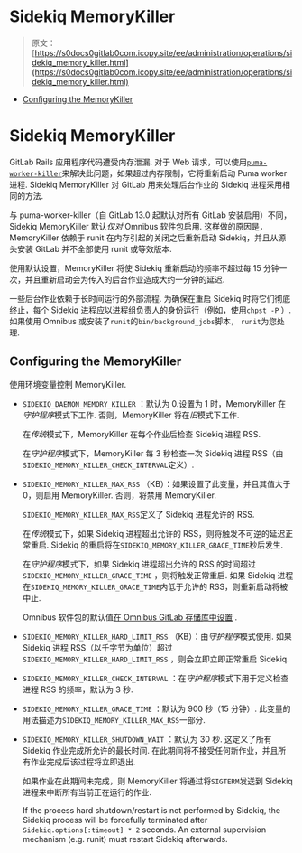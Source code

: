 # Sidekiq MemoryKiller

> 原文：[https://s0docs0gitlab0com.icopy.site/ee/administration/operations/sidekiq_memory_killer.html](https://s0docs0gitlab0com.icopy.site/ee/administration/operations/sidekiq_memory_killer.html)

*   [Configuring the MemoryKiller](#configuring-the-memorykiller)

# Sidekiq MemoryKiller[](#sidekiq-memorykiller "Permalink")

GitLab Rails 应用程序代码遭受内存泄漏. 对于 Web 请求，可以使用[`puma-worker-killer`](https://github.com/schneems/puma_worker_killer)来解决此问题，如果超过内存限制，它将重新启动 Puma worker 进程. Sidekiq MemoryKiller 对 GitLab 用来处理后台作业的 Sidekiq 进程采用相同的方法.

与 puma-worker-killer（自 GitLab 13.0 起默认对所有 GitLab 安装启用）不同，Sidekiq MemoryKiller 默认*仅对* Omnibus 软件包启用. 这样做的原因是，MemoryKiller 依赖于 runit 在内存引起的关闭之后重新启动 Sidekiq，并且从源头安装 GitLab 并不全部使用 runit 或等效版本.

使用默认设置，MemoryKiller 将使 Sidekiq 重新启动的频率不超过每 15 分钟一次，并且重新启动会为传入的后台作业造成大约一分钟的延迟.

一些后台作业依赖于长时间运行的外部流程. 为确保在重启 Sidekiq 时将它们彻底终止，每个 Sidekiq 进程应以进程组负责人的身份运行（例如，使用`chpst -P` ）. 如果使用 Omnibus 或安装了`runit`的`bin/background_jobs`脚本， `runit`为您处理.

## Configuring the MemoryKiller[](#configuring-the-memorykiller "Permalink")

使用环境变量控制 MemoryKiller.

*   `SIDEKIQ_DAEMON_MEMORY_KILLER` ：默认为 0.设置为 1 时，MemoryKiller 在*守护程序*模式下工作. 否则，MemoryKiller 将在*旧*模式下工作.

    在*传统*模式下，MemoryKiller 在每个作业后检查 Sidekiq 进程 RSS.

    在*守护程序*模式下，MemoryKiller 每 3 秒检查一次 Sidekiq 进程 RSS（由`SIDEKIQ_MEMORY_KILLER_CHECK_INTERVAL`定义）.

*   `SIDEKIQ_MEMORY_KILLER_MAX_RSS` （KB）：如果设置了此变量，并且其值大于 0，则启用 MemoryKiller. 否则，将禁用 MemoryKiller.

    `SIDEKIQ_MEMORY_KILLER_MAX_RSS`定义了 Sidekiq 进程允许的 RSS.

    在*传统*模式下，如果 Sidekiq 进程超出允许的 RSS，则将触发不可逆的延迟正常重启. Sidekiq 的重启将在`SIDEKIQ_MEMORY_KILLER_GRACE_TIME`秒后发生.

    在*守护程序*模式下，如果 Sidekiq 进程超出允许的 RSS 的时间超过`SIDEKIQ_MEMORY_KILLER_GRACE_TIME` ，则将触发正常重启. 如果 Sidekiq 进程在`SIDEKIQ_MEMORY_KILLER_GRACE_TIME`内低于允许的 RSS，则重新启动将被中止.

    Omnibus 软件包的默认值[在 Omnibus GitLab 存储库中设置](https://gitlab.com/gitlab-org/omnibus-gitlab/blob/master/files/gitlab-cookbooks/gitlab/attributes/default.rb) .

*   `SIDEKIQ_MEMORY_KILLER_HARD_LIMIT_RSS` （KB）：由*守护程序*模式使用. 如果 Sidekiq 进程 RSS（以千字节为单位）超过`SIDEKIQ_MEMORY_KILLER_HARD_LIMIT_RSS` ，则会立即立即正常重启 Sidekiq.

*   `SIDEKIQ_MEMORY_KILLER_CHECK_INTERVAL` ：在*守护程序*模式下用于定义检查进程 RSS 的频率，默认为 3 秒.

*   `SIDEKIQ_MEMORY_KILLER_GRACE_TIME` ：默认为 900 秒（15 分钟）. 此变量的用法描述为`SIDEKIQ_MEMORY_KILLER_MAX_RSS`一部分.

*   `SIDEKIQ_MEMORY_KILLER_SHUTDOWN_WAIT` ：默认为 30 秒. 这定义了所有 Sidekiq 作业完成所允许的最长时间. 在此期间将不接受任何新作业，并且所有作业完成后该过程将立即退出.

    如果作业在此期间未完成，则 MemoryKiller 将通过将`SIGTERM`发送到 Sidekiq 进程来中断所有当前正在运行的作业.

    If the process hard shutdown/restart is not performed by Sidekiq, the Sidekiq process will be forcefully terminated after `Sidekiq.options[:timeout] * 2` seconds. An external supervision mechanism (e.g. runit) must restart Sidekiq afterwards.